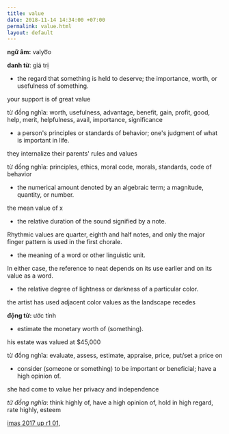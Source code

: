 ```yaml
---
title: value
date: 2018-11-14 14:34:00 +07:00
permalink: value.html
layout: default
---
```


**ngữ âm:** valyo͞o

**danh từ**: giá trị

* the regard that something is held to deserve; the importance, worth, or usefulness of something.

your support is of great value

từ đồng nghĩa: worth, usefulness, advantage, benefit, gain, profit, good, help, merit, helpfulness, avail, importance, significance

* a person's principles or standards of behavior; one's judgment of what is important in life.

they internalize their parents' rules and values

từ đồng nghĩa: principles, ethics, moral code, morals, standards, code of behavior

* the numerical amount denoted by an algebraic term; a magnitude, quantity, or number.

the mean value of x

* the relative duration of the sound signified by a note.

Rhythmic values are quarter, eighth and half notes, and only the major finger pattern is used in the first chorale.

* the meaning of a word or other linguistic unit.

In either case, the reference to neat depends on its use earlier and on its value as a word.

* the relative degree of lightness or darkness of a particular color.

the artist has used adjacent color values as the landscape recedes

**động từ:** ước tính

* estimate the monetary worth of (something).

his estate was valued at $45,000

từ đồng nghĩa: evaluate, assess, estimate, appraise, price, put/set a price on

* consider (someone or something) to be important or beneficial; have a high opinion of.

she had come to value her privacy and independence

*từ đồng nghĩa*: think highly of, have a high opinion of, hold in high regard, rate highly, esteem

[imas 2017 up r1 01](imas-2017-up-r1-01.html),  